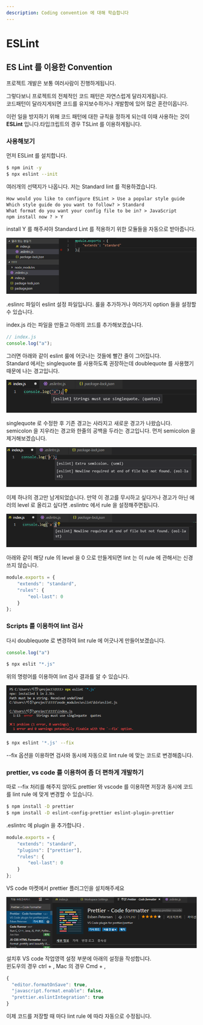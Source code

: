 ```yaml
---
description: Coding convention 에 대해 학습합니다
---
```


# ESLint

## ES Lint 를 이용한 Convention

프로젝트 개발은 보통 여러사람이 진행하게됩니다.

그렇다보니 프로젝트의 전체적인 코드 패턴은 자연스럽게 달라지게됩니다.  
코드패턴이 달라지게되면 코드를 유지보수하거나 개발함에 있어 많은 혼란이옵니다.

이런 일을 방지하기 위해 코드 패턴에 대한 규칙을 정하게 되는데 이때 사용하는 것이 **ESLint** 입니다.타입크립트의 경우 TSLint 를 이용하게됩니다.

### 사용해보기

먼저 ESLint 를 설치합니다.

```bash
$ npm init -y
$ npx eslint --init
```

여러개의 선택지가 나옵니다. 저는 Standard lint 를 적용하겠습니다.

```text
How would you like to configure ESLint > Use a popular style guide
Which style guide do you want to follow? > Standard
What format do you want your config file to be in? > JavaScript
npm install now ? > Y
```

install Y 를 해주셔야 Standard Lint 를 적용하기 위한 모듈들을 자동으로 받아줍니다.

![.eslintrc](../.gitbook/assets/image%20%285%29.png)

.eslinrc 파일이 eslint 설정 파일입니다. 룰을 추가하거나 여러가지 option 들을 설정할 수 있습니다.

index.js 라는 파일을 만들고 아래의 코드를 추가해보겠습니다.

```javascript
// index.js
console.log("a");
```

그러면 아래와 같이 eslint 룰에 어긋나는 것들에 빨간 줄이 그어집니다.   
Standard 에서는 singlequote 를 사용하도록 권장하는데 doublequote 를 사용했기 때문에 나는 경고입니다.

![](../.gitbook/assets/image%20%2811%29.png)

singlequote 로 수정한 후 기존 경고는 사라지고 새로운 경고가 나왔습니다. semicolon 을 지우라는 경고와 한줄의 공백을 두라는 경고입니다. 먼저 semicolon  을 제거해보겠습니다.

![](../.gitbook/assets/image%20%2813%29.png)

이제 하나의 경고만 남게되었습니다. 만약 이 경고를 무시하고 싶다거나 경고가 아닌 에러의 level 로 올리고 싶다면 .eslintrc 에서 rule 을 설정해주면됩니다.

![](../.gitbook/assets/image%20%283%29.png)

아래와 같이 해당 rule 의 level 을 0 으로 만들게되면 lint 는 이 rule 에 관해서는 신경쓰지 않습니다.

```javascript
module.exports = {
    "extends": "standard",
    "rules": {
        "eol-last": 0   
    }
};
```

### Scripts 를 이용하여 lint 검사

다시 doublequote 로 변경하여 lint rule 에 어긋나게 만들어보겠습니다.

```javascript
console.log("a")
```

```bash
$ npx eslit "*.js"
```

위의 명령어를 이용하여 lint 검사 결과를 알 수 있습니다.

![](../.gitbook/assets/image%20%288%29.png)

```bash
$ npx eslint '*.js' --fix
```

--fix 옵션을 이용하면 검사와 동시에 자동으로 lint rule 에 맞는 코드로 변경해줍니다.

### prettier, vs code 를 이용하여 좀 더 편하게 개발하기

따로 --fix 처리를 해주지 않아도 prettier 와 vscode 를 이용하면 저장과 동시에 코드를 lint rule 에 맞게 변경할 수 있습니다.

```bash
$ npm install -D prettier
$ npm install -D eslint-config-prettier eslint-plugin-prettier
```

.eslintrc 에 plugin 을 추가합니다 .

```javascript
module.exports = {
    "extends": "standard",
    "plugins": ["prettier"],
    "rules": {
        "eol-last": 0   
    }
};
```

VS code 마켓에서 prettier 플러그인을 설치해주세요

![](../.gitbook/assets/image%20%286%29.png)

설치후 VS code 작업영역 설정 부분에 아래의 설정을 작성합니다.  
윈도우의 경우 ctrl + , Mac 의 경우 Cmd + ,

```javascript
{
  "editor.formatOnSave": true,
  "javascript.format.enable": false,
  "prettier.eslintIntegration": true
}
```

이제 코드를 저장할 때 마다 lint rule 에 따라 자동으로 수정됩니다.

